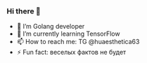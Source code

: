 ### Hi there 👋

- 🔭 I’m Golang developer
- 🌱 I’m currently learning TensorFlow
- 📫 How to reach me: TG @huaesthetica63
- ⚡ Fun fact: веселых фактов не будет
